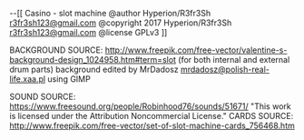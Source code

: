 --[[
Casino - slot machine
@author Hyperion/R3fr3Sh <r3fr3sh123@gmail.com>
@copyright 2017 Hyperion/R3fr3Sh <r3fr3sh123@gmail.com>
@license GPLv3
]]

BACKGROUND SOURCE: http://www.freepik.com/free-vector/valentine-s-background-design_1024958.htm#term=slot 
(for both internal and external drum parts)
background edited by MrDadosz mrdadosz@polish-real-life.xaa.pl using GIMP

SOUND SOURCE: https://www.freesound.org/people/Robinhood76/sounds/51671/ "This work is licensed under the Attribution Noncommercial License."
CARDS SOURCE: http://www.freepik.com/free-vector/set-of-slot-machine-cards_756468.htm
